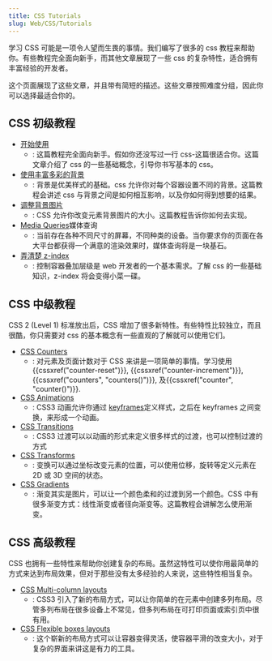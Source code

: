 ```yaml
---
title: CSS Tutorials
slug: Web/CSS/Tutorials
---
```


学习 CSS 可能是一项令人望而生畏的事情。我们编写了很多的 css 教程来帮助你。有些教程完全面向新手，而其他文章展现了一些 css 的复杂特性，适合拥有丰富经验的开发者。

这个页面展现了这些文章，并且带有简短的描述。这些文章按照难度分组，因此你可以选择最适合你的。

## CSS 初级教程

- [开始使用](/zh-CN/docs/CSS/Getting_Started)
  - : 这篇教程完全面向新手。假如你还没写过一行 css-这篇很适合你。这篇文章介绍了 css 的一些基础概念，引导你书写基本的 css。
- [使用丰富多彩的背景](/zh-CN/docs/CSS/Using_CSS_multiple_backgrounds)
  - : 背景是优美样式的基础。css 允许你对每个容器设置不同的背景。这篇教程会讲述 css 与背景之间是如何相互影响，以及你如何得到想要的结果。
- [调整背景图片](/zh-CN/docs/CSS/Scaling_background_images)
  - : CSS 允许你改变元素背景图片的大小。这篇教程告诉你如何去实现。
- [Media Queries](/zh-CN/docs/CSS/Media_queries)媒体查询
  - : 当前存在各种不同尺寸的屏幕，不同种类的设备。当你要求你的页面在各大平台都获得一个满意的渲染效果时，媒体查询将是一块基石。
- [弄清楚 z-index](/zh-CN/docs/CSS/Understanding_z-index)
  - : 控制容器叠加层级是 web 开发者的一个基本需求。了解 css 的一些基础知识，z-index 将会变得小菜一碟。

## CSS 中级教程

CSS 2 (Level 1) 标准放出后，CSS 增加了很多新特性。有些特性比较独立，而且很酷，你只需要对 css 的基本概念有一些直观的了解就可以使用它们。

- [CSS Counters](/zh-CN/docs/CSS/Counters)
  - : 对元素及页面计数对于 CSS 来讲是一项简单的事情。学习使用{{cssxref("counter-reset")}}, {{cssxref("counter-increment")}}, {{cssxref("counters", "counters()")}}, 及{{cssxref("counter", "counter()")}}.
- [CSS Animations](/zh-CN/docs/CSS/Tutorials/Using_CSS_animations)
  - : CSS3 动画允许你通过 [keyframes](/zh-CN/docs/CSS/@keyframes)定义样式，之后在 keyframes 之间变换，来形成一个动画。
- [CSS Transitions](/zh-CN/docs/CSS/Tutorials/Using_CSS_transitions)
  - : CSS3 过渡可以以动画的形式来定义很多样式的过渡，也可以控制过渡的方式
- [CSS Transforms](/zh-CN/docs/CSS/Tutorials/Using_CSS_transforms)
  - : 变换可以通过坐标改变元素的位置，可以使用位移，旋转等定义元素在 2D 或 3D 空间的状态。
- [CSS Gradients](/zh-CN/docs/CSS/Using_CSS_gradients)
  - : 渐变其实是图片，可以让一个颜色柔和的过渡到另一个颜色。CSS 中有很多渐变方式：线性渐变或者径向渐变等。这篇教程会讲解怎么使用渐变。

## CSS 高级教程

CSS 也拥有一些特性来帮助你创建复杂的布局。虽然这特性可以使你用最简单的方式来达到布局效果，但对于那些没有太多经验的人来说，这些特性相当复杂。

- [CSS Multi-column layouts](/zh-CN/docs/CSS/Using_CSS_multi-column_layouts)
  - : CSS3 引入了新的布局方式，可以让你简单的在元素中创建多列布局。尽管多列布局在很多设备上不常见，但多列布局在可打印页面或索引页中很有用。
- [CSS Flexible boxes layouts](/zh-CN/docs/CSS/Using_CSS_flexible_boxes)
  - : 这个崭新的布局方式可以让容器变得灵活，使容器平滑的改变大小，对于复杂的界面来讲这是有力的工具。
